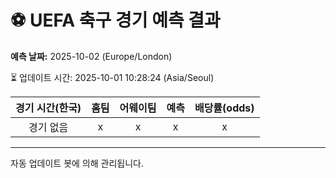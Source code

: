 # ⚽️ UEFA 축구 경기 예측 결과

**예측 날짜:** 2025-10-02 (Europe/London)

⏳ 업데이트 시간: 2025-10-01 10:28:24 (Asia/Seoul)

| 경기 시간(한국) | 홈팀 | 어웨이팀 | 예측 | 배당률(odds) |
|:-------------:|:-----:|:-------:|:-----:|:------------:|
| 경기 없음 | x | x | x | x |

---
자동 업데이트 봇에 의해 관리됩니다.
